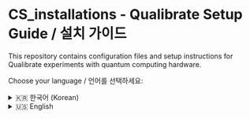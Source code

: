 # CS_installations - Qualibrate Setup Guide / 설치 가이드

This repository contains configuration files and setup instructions for Qualibrate experiments with quantum computing hardware.

Choose your language / 언어를 선택하세요:

<details>
<summary>🇰🇷 한국어 (Korean)</summary>

## Qualibrate 설치 가이드

Qualibrate 실험을 위한 설정 파일 및 설치 방법을 담은 저장소입니다.

## 사전 준비

### Python 버전 (필수) 
- Python 3.9.0 ~ 3.12.0 
- 참고: (2025.07.18 기준) 3.9.0 / 3.10.0 / 3.10.18 / 3.11.13 / 3.12.0 설치 및 작동 확인
> ⚠️ **중요**: Python 버전이 맞지 않으면 설치 중 오류 발생.

## 설치 순서

### 1. QUA 라이브러리 클론 및 설치
```bash
git clone https://github.com/qua-platform/qua-libs.git
cd qua-libs/qualibration_graphs/superconducting
pip install -e .
```

### 2. QUAlibrate 코드 클론 및 QUAlibrate Config 설정
```bash
git clone https://github.com/Kyung-hoon-Jung0/CS_installations.git
cd CS_installations/KH_20250717
setup-qualibrate-config
```

### 3. QUAM Config 생성
```bash
python generate_quam.py
```
정상적으로 실행되면,
- OPX wiring visulization 생성 → 유저 확인용.(확인 후 창 닫음)
- 실험별 config 파일 생성

### 4. Qualibrate 실행
```bash
qualibrate start
```
표시된 주소를 웹 브라우저로 실행 후 Node가 정상 로드되는지 확인할 것.

## 문제 해결

### 설정 관련 참고사항
- 초기 설정값(wiring, qubit frequency, resonator frequency)은 임의값으로 설정됨
- 실험 setup에 맞게 생성된 config 파일에서 수정 필요

### 패키지 누락 오류
패키지가 없다는 오류가 나오면:
```bash
pip install poetry
poetry install
```

## 라이선스
이 프로젝트는 BSD-3 Clause 라이선스를 따릅니다.

</details>

<details>
<summary>🇺🇸 English</summary>

## Qualibrate Setup Guide

This repository contains configuration files and setup instructions for Qualibrate experiments.

## Prerequisites

### Python Version (Required)
- Python 3.9.0 ~ 3.12.0
- Note: (As of 2025.07.18) Tested and confirmed working with 3.9.0 / 3.10.0 / 3.10.18 / 3.11.13 / 3.12.0
> ⚠️ **Important**: Installation errors will occur if Python version is incompatible.
> ```bash
> conda create -n qualibrate python==3.11.13
> ```

## Installation Steps

### 1. Clone and Install QUA Libraries
```bash
git clone https://github.com/qua-platform/qua-libs.git
cd qua-libs/qualibration_graphs/superconducting
pip install -e .
```

### 2. Clone QUAlibrate Code and Setup QUAlibrate Config
```bash
git clone https://github.com/Kyung-hoon-Jung0/CS_installations.git
cd CS_installations/KH_20250717
setup-qualibrate-config
```

### 3. Generate QUAM Config
```bash
python generate_quam.py
```
When executed successfully:
- OPX wiring visualization generated → For user verification (close window after checking)
- Experiment-specific config files generated

### 4. Start Qualibrate
```bash
qualibrate start
```
Open the displayed URL in a web browser and verify that nodes are loading correctly.

## Troubleshooting

### Configuration Notes
- Initial config values (wiring, qubit frequency, resonator frequency) are set to default values
- Modify these in the generated config files according to your experimental setup

### Missing Dependencies
If you encounter missing package errors:
```bash
pip install poetry
poetry install
```

## License
This project is licensed under the BSD-3 Clause License.
</details>